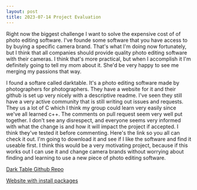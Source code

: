 ```yaml
---
layout: post
title: 2023-07-14 Project Evaluation
---
```


Right now the biggest challenge I want to solve the expensive cost of of photo editing software. I've founde some software that you have access to by buying a specific camera brand. That's what I'm doing now fortunately, but I think that all companies should provide quality photo editing software with their cameras. I think that's more practical, but when I accomplish it I'm definitely going to tell my mom about it. She'd be very happy to see me merging my passions that way.

I found a softare called darktable. It's a photo editing software made by photographers for photographers. They have a website for it and their github is set up very nicely with a descriptive readme. I've seen they still have a very active community that is still writing out issues and requests. They us a lot of C which I think my group could learn very easily since we've all learned c++. The comments on pull request seem very well put together. I don't see any disrespect, and everyone seems very informed with what the change is and how it will impact the project if accepted. I think they've tested it before commenting. Here's the link so you all can check it out. I'm going to download it and see if I like the software and find it useable first. I think this would be a very motivating project, because if this works out I can use it and change camera brands without worrying about finding and learning to use a new piece of photo editing software.

[Dark Table Github Repo](https://github.com/darktable-org/darktable)

[Website with install packages](https://www.darktable.org)
